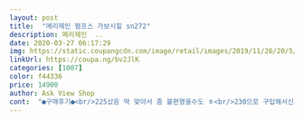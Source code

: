 ```yaml
---
layout: post 
title:  "메리제인 펌프스 가보시힐 sn272" 
description: 메리제인  ..
date: 2020-03-27 06:17:29 
img: https://static.coupangcdn.com/image/retail/images/2019/11/26/20/5/a625179e-de37-4767-95b6-eed822bb438d.jpg 
linkUrl: https://coupa.ng/bv2JlK 
categories: [1007] 
color: f44336 
price: 14900 
author: Ask View Shop 
cont:  "●구매후기●<br/>225샀음 딱 맞아서 좀 불편했을수도 ㅎ<br/>230으로 구입해서신기 편하고 좋긴한데 그래도 살짝 헐렁 ㅎ<br/>가격이 저렴한데 생각보다 질이 좋네요.<br/> 로켓배송이라 배송도 빨리 왔고요 ^^ 아무래도 굽이 높다 보니 신고 오래 걷긴 힘들지만... <br/> 가끔 멋내고 싶을 때 신기 좋은 듯해요~~!<br/>가볍고 정사이즈에요/<br/>괜찮네요~<br/>그런분들에게 추천해요~ 저희의 신발이 나왔어요 ㅎㅎ<br/>발 볼도 좀 있거든요 ㅎ<br/>사이즈가 없어 230을 시켰는데~~~^^;;;<br/>사이즈는 넉넉하긴 합니다.<br/><br/>소재개 소가죽마냥 부들부들해여 ㅎ<br/>스트랩은 정말 신의 한수에요 이게 딱 잡아주어 더 신기도 편한.<br/>ㅎ<br/>시중 파는 구두 퀄 나옵니다 걱정말고 구입하시되<br/>싼티난다는 분들은 메이커만 신으셨나 봅니다 ㅋ<br/>아 제가 살이 무지 약해서 쪼리도 못신고 뭐든 상처가 ㅠ<br/>아 좋아요좋아요 이 가격에 이 퀄 ㅎㅎ<br/>아쉬운 점은 좀 더 하얬으면 좋았을 텐데 ㅠㅠㅠ 약간 노란색에 가까운 느낌이에요... <br/>ㅠ 그래도 만족합니당<br/>안에 앞쪽 깔창 깔아야 할듯~~~^^;;;<br/>이래저래 저같은 발목이나 발을 위해 나온 신발같은??ㅎㅎ<br/>제가 발목아 굵어 스트랩을 못신는데 구멍도 넉넉하고 너무 좋아요<br/>평소 구두 사이즈 235<br/>평소에 225~230  신는데~~~<br/>허나 오히려 편하고 좋기도해요 꽉끼는 구두만 신다가요 ㅎ<br/>헌데 이 구두는 다른 구두보다 뒤꿈치 까짐도 덜할듯해요<br/>" 
---
```

